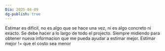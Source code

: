 ```yaml
---
Dia: 2025-04-09
dg-publish: true
---
```

Estimar es dificil, no es algo que se hace una vez, ni es algo concreto ni exacto. Se debe hacer a lo largo de todo el projecto. Siempre midiendo para obtener nueva informacion que me pueda ayudar a estimar mejor. Estimar mejor != que el costo sea menor